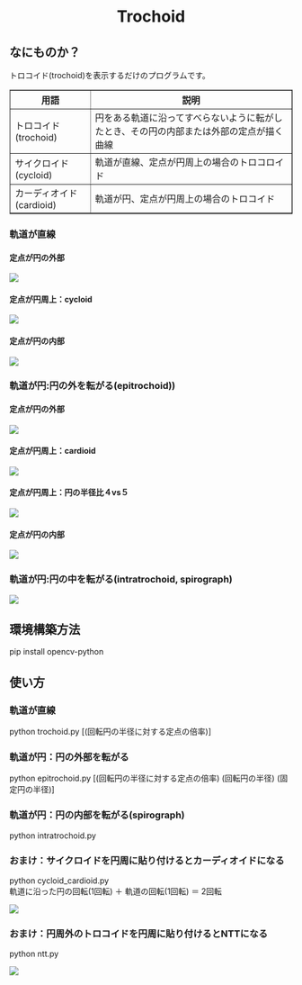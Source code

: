 <html lang="ja">
    <head>
        <meta charset="utf-8" />
    </head>
    <body>
        <h1><center>Trochoid</center></h1>
        <h2>なにものか？</h2>
        <p>
            トロコイド(trochoid)を表示するだけのプログラムです。<br>
            <table border="1">
                <tr><th>用語</th><th>説明</th></tr>
                <tr><td>トロコイド(trochoid)</td><td>円をある軌道に沿ってすべらないように転がしたとき、その円の内部または外部の定点が描く曲線</td></tr>
                <tr><td>サイクロイド(cycloid)</td><td>軌道が直線、定点が円周上の場合のトロコロイド</td></tr>
                <tr><td>カーディオイド(cardioid)</td><td>軌道が円、定点が円周上の場合のトロコイド</td></tr>
            </table>
            <h3>軌道が直線</h3>
            <h4>定点が円の外部</h4>
            <img src="images/trochoid.gif"><br>
            <h4>定点が円周上：cycloid</h4>
            <img src="images/cycloid.gif"><br>
            <h4>定点が円の内部</h4>
            <img src="images/trochoid_05.gif"><br>
            <h3>軌道が円:円の外を転がる(epitrochoid))</h3>
            <h4>定点が円の外部</h4>
            <img src="images/epitrochoid_2.gif"><br>
            <h4>定点が円周上：cardioid</h4>
            <img src="images/cardioid.gif"><br>
            <h4>定点が円周上：円の半径比４vs５</h4>
            <img src="images/cardioid_4_5.gif"><br>
            <h4>定点が円の内部</h4>
            <img src="images/epitrochoid_075.gif"><br>
            <h3>軌道が円:円の中を転がる(intratrochoid, spirograph)</h3>
            <img src="images/intratrochoid.gif"><br>
        </p>
        <h2>環境構築方法</h2>
        <p>
            pip install opencv-python<br>
        </p>
        <h2>使い方</h2>
        <h3>軌道が直線</h3>
        <p>
            python trochoid.py [(回転円の半径に対する定点の倍率)]<br>
        </p>
        <h3>軌道が円：円の外部を転がる</h3>
        <p>
            python epitrochoid.py [(回転円の半径に対する定点の倍率) (回転円の半径) (固定円の半径)]<br>
        </p>
        <h3>軌道が円：円の内部を転がる(spirograph)</h3>
        <p>
            python intratrochoid.py<br>
        </p>
        <h3>おまけ：サイクロイドを円周に貼り付けるとカーディオイドになる</h3>
        <p>
            python cycloid_cardioid.py<br>
            軌道に沿った円の回転(1回転) ＋ 軌道の回転(1回転) ＝ 2回転<br>
        </p>
            <img src="images/cycloid_cardioid.gif"><br>
        <h3>おまけ：円周外のトロコイドを円周に貼り付けるとNTTになる</h3>
        <p>
            python ntt.py<br>
        </p>
            <img src="images/ntt.gif"><br>
    </body>
